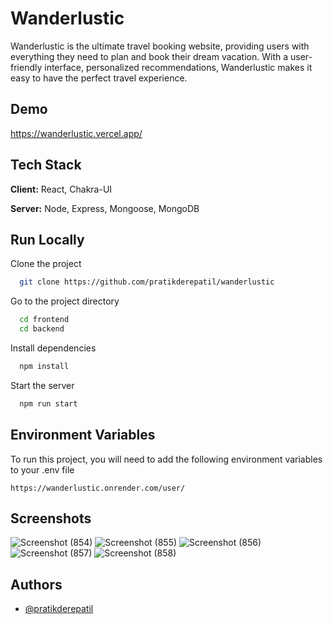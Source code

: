 # Wanderlustic

Wanderlustic is the ultimate travel booking website, providing users with everything they need to plan and book their dream vacation. With a user-friendly interface, personalized recommendations, Wanderlustic makes it easy to have the perfect travel experience.

## Demo

https://wanderlustic.vercel.app/

## Tech Stack

**Client:** React, Chakra-UI

**Server:** Node, Express, Mongoose, MongoDB

## Run Locally

Clone the project

```bash
  git clone https://github.com/pratikderepatil/wanderlustic
```

Go to the project directory

```bash
  cd frontend
  cd backend
```

Install dependencies

```bash
  npm install
```

Start the server

```bash
  npm run start
```

## Environment Variables

To run this project, you will need to add the following environment variables to your .env file

`https://wanderlustic.onrender.com/user/`

## Screenshots

![Screenshot (854)](https://user-images.githubusercontent.com/103197193/230181153-77f31e14-5c76-43f2-bf90-5d4d8c6218f8.png)
![Screenshot (855)](https://user-images.githubusercontent.com/103197193/230181155-50c3253c-d089-436a-8aee-c49594d29b3f.png)
![Screenshot (856)](https://user-images.githubusercontent.com/103197193/230181133-4293dc5c-20e1-4779-b8cc-586a893838ed.png)
![Screenshot (857)](https://user-images.githubusercontent.com/103197193/230181148-d1da9e3d-3b4d-4bf2-a635-4027a5574edd.png)
![Screenshot (858)](https://user-images.githubusercontent.com/103197193/230181152-53d49ff9-de3e-4c0a-9a39-9b6900b80441.png)

## Authors

- [@pratikderepatil](https://www.github.com/pratikderepatil)
